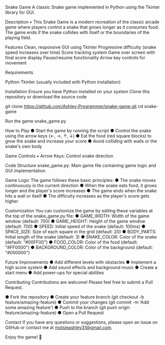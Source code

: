 Snake Game
A classic Snake game implemented in Python using the Tkinter library for GUI.

Description
• This Snake Game is a modern recreation of the classic arcade game where players control a snake that grows longer as it consumes food. The game ends if the snake collides with itself or the boundaries of the playing field.

Features
Clean, responsive GUI using Tkinter
Progressive difficulty (snake speed increases over time)
Score tracking system
Game over screen with final score display
Pause/resume functionality
Arrow key controls for movement

Requirements

Python
Tkinter (usually included with Python installation)

Installation
Ensure you have Python installed on your system
Clone this repository or download the source code

git clone https://github.com/Ashley-Programmer/snake-game.git
cd snake-game

Run the game
snake_game.py

How to Play
● Start the game by running the script
● Control the snake using the arrow keys (←, →, ↑, ↓)
● Eat the food (red square blocks) to grow the snake and increase your score
● Avoid colliding with walls or the snake's own body

Game Controls
▪︎ Arrow Keys: Control snake direction

Code Structure
snake_game.py: Main game file containing game logic and GUI implementation

Game Logic
The game follows these basic principles:
● The snake moves continuously in the current direction
● When the snake eats food, it grows longer and the player's score increases
● The game ends when the snake hits a wall or itself
● The difficulty increases as the player's score gets higher

Customization
You can customize the game by editing these variables at the top of the snake_game.py file:
● GAME_WIDTH: Width of the game window (default: 700)
● GAME_HEIGHT: Height of the game window (default: 700)
● SPEED: Initial speed of the snake (default: 100ms)
● SPACE_SIZE: Size of each square in the grid (default: 20)
● BODY_PARTS: Initial length of the snake (default: 3)
● SNAKE_COLOR: Color of the snake (default: "#00FF00")
● FOOD_COLOR: Color of the food (default: "#FF0000")
● BACKGROUND_COLOR: Color of the background (default: "#000000")

Future Improvements
● Add different levels with obstacles
● Implement a high score system
● Add sound effects and background music
● Create a start menu
● Add power-ups for special abilities

Contributing
Contributions are welcome! Please feel free to submit a Pull Request.

● Fork the repository
● Create your feature branch (git checkout -b feature/amazing-feature)
● Commit your changes (git commit -m 'Add some amazing feature')
● Push to the branch (git push origin feature/amazing-feature)
● Open a Pull Request

Contact
If you have any questions or suggestions, please open an issue on GitHub or contact me at motsieashley31@gmail.com.

Enjoy the game! 🐍
